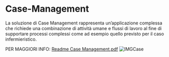 # Case-Management
La soluzione di Case Management rappresenta un’applicazione complessa che richiede una combinazione di attività umane e flussi di lavoro al fine di supportare processi complessi come ad esempio quello previsto per il caso infermieristico.

PER MAGGIORI INFO: [Readme Case Management.pdf](https://github.com/Jamio-openwork/Case-Management/files/7761310/Readme.Case.Management.pdf)
![IMGCase](https://user-images.githubusercontent.com/86653778/147066363-82ac90d1-cd65-47f8-8109-7d31c8b5ee03.png)
